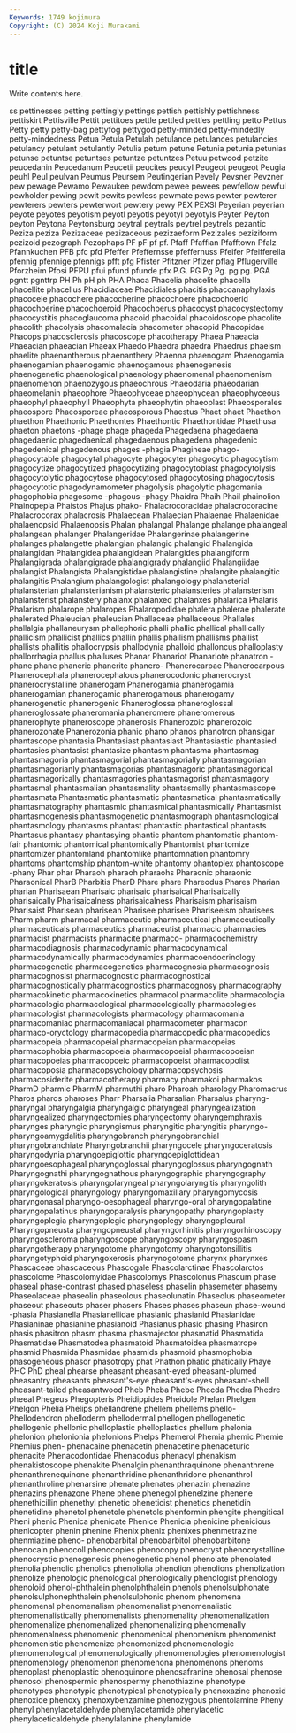 ```yaml
---
Keywords: 1749 kojimura
Copyright: (C) 2024 Koji Murakami
---
```


# title

Write contents here.



ss pettinesses petting pettingly pettings pettish pettishly pettishness pettiskirt Pettisville
Pettit pettitoes pettle pettled pettles pettling petto Pettus Petty petty
petty-bag pettyfog pettygod petty-minded petty-mindedly petty-mindedness Petua Petula Petulah petulance
petulances petulancies petulancy petulant petulantly Petulia petum petune Petunia petunia
petunias petunse petuntse petuntses petuntze petuntzes Petuu petwood petzite peucedanin
Peucedanum Peucetii peucites peucyl Peugeot peugeot Peugia peuhl Peul peulvan
Peumus Peursem Peutingerian Pevely Pevsner Pevzner pew pewage Pewamo Pewaukee
pewdom pewee pewees pewfellow pewful pewholder pewing pewit pewits pewless
pewmate pews pewter pewterer pewterers pewters pewterwort pewtery pewy PEX
PEXSI Peyerian peyerian peyote peyotes peyotism peyotl peyotls peyotyl peyotyls
Peyter Peyton peyton Peytona Peytonsburg peytral peytrals peytrel peytrels pezantic
Peziza peziza Pezizaceae pezizaceous pezizaeform Pezizales peziziform pezizoid pezograph Pezophaps
PF pF pf pf. Pfaff Pfaffian Pfafftown Pfalz Pfannkuchen PFB
pfc pfd Pfeffer Pfeffernsse pfeffernuss Pfeifer Pfeifferella pfennig pfennige pfennigs
pfft pfg Pfister Pfitzner Pfizer pflag Pflugerville Pforzheim Pfosi PFPU
pfui pfund pfunde pfx P.G. PG Pg Pg. pg pg.
PGA pgntt pgnttrp PH Ph pH ph PHA Phaca Phacelia
phacelite phacella phacellite phacellus Phacidiaceae Phacidiales phacitis phacoanaphylaxis phacocele phacochere
phacocherine phacochoere phacochoerid phacochoerine phacochoeroid Phacochoerus phacocyst phacocystectomy phacocystitis phacoglaucoma
phacoid phacoidal phacoidoscope phacolite phacolith phacolysis phacomalacia phacometer phacopid Phacopidae
Phacops phacosclerosis phacoscope phacotherapy Phaea Phaeacia Phaeacian phaeacian Phaeax Phaedo
Phaedra phaedra Phaedrus phaeism phaelite phaenantherous phaenanthery Phaenna phaenogam Phaenogamia
phaenogamian phaenogamic phaenogamous phaenogenesis phaenogenetic phaenological phaenology phaenomenal phaenomenism phaenomenon
phaenozygous phaeochrous Phaeodaria phaeodarian phaeomelanin phaeophore Phaeophyceae phaeophycean phaeophyceous phaeophyl
phaeophyll Phaeophyta phaeophytin phaeoplast Phaeosporales phaeospore Phaeosporeae phaeosporous Phaestus Phaet
phaet Phaethon phaethon Phaethonic Phaethontes Phaethontic Phaethontidae Phaethusa phaeton phaetons
-phage phage phageda Phagedaena phagedaena phagedaenic phagedaenical phagedaenous phagedena phagedenic
phagedenical phagedenous phages -phagia Phagineae phago- phagocytable phagocytal phagocyte phagocyter
phagocytic phagocytism phagocytize phagocytized phagocytizing phagocytoblast phagocytolysis phagocytolytic phagocytose phagocytosed
phagocytosing phagocytosis phagocytotic phagodynamometer phagolysis phagolytic phagomania phagophobia phagosome -phagous
-phagy Phaidra Phaih Phail phainolion Phainopepla Phaistos Phajus phako- Phalacrocoracidae
phalacrocoracine Phalacrocorax phalacrosis Phalaecean Phalaecian Phalaenae Phalaenidae phalaenopsid Phalaenopsis Phalan
phalangal Phalange phalange phalangeal phalangean phalanger Phalangeridae Phalangerinae phalangerine phalanges
phalangette phalangian phalangic phalangid Phalangida phalangidan Phalangidea phalangidean Phalangides phalangiform
Phalangigrada phalangigrade phalangigrady phalangiid Phalangiidae phalangist Phalangista Phalangistidae phalangistine phalangite
phalangitic phalangitis Phalangium phalangologist phalangology phalansterial phalansterian phalansterianism phalansteric phalansteries
phalansterism phalansterist phalanstery phalanx phalanxed phalanxes phalarica Phalaris Phalarism phalarope
phalaropes Phalaropodidae phalera phalerae phalerate phalerated Phaleucian phaleucian Phallaceae phallaceous
Phallales phallalgia phallaneurysm phallephoric phalli phallic phallical phallically phallicism phallicist
phallics phallin phallis phallism phallisms phallist phallists phallitis phallocrypsis phallodynia
phalloid phalloncus phalloplasty phallorrhagia phallus phalluses Phanar Phanariot Phanariote phanatron
-phane phane phaneric phanerite phanero- Phanerocarpae Phanerocarpous Phanerocephala phanerocephalous phanerocodonic
phanerocryst phanerocrystalline phanerogam Phanerogamia phanerogamia phanerogamian phanerogamic phanerogamous phanerogamy phanerogenetic
phanerogenic Phaneroglossa phaneroglossal phaneroglossate phaneromania phaneromere phaneromerous phanerophyte phaneroscope phanerosis
Phanerozoic phanerozoic phanerozonate Phanerozonia phanic phano phanos phanotron phansigar phantascope
phantasia Phantasiast phantasiast Phantasiastic phantasied phantasies phantasist phantasize phantasm phantasma
phantasmag phantasmagoria phantasmagorial phantasmagorially phantasmagorian phantasmagorianly phantasmagorias phantasmagoric phantasmagorical phantasmagorically
phantasmagories phantasmagorist phantasmagory phantasmal phantasmalian phantasmality phantasmally phantasmascope phantasmata Phantasmatic
phantasmatic phantasmatical phantasmatically phantasmatography phantasmic phantasmical phantasmically Phantasmist phantasmogenesis phantasmogenetic
phantasmograph phantasmological phantasmology phantasms phantast phantastic phantastical phantasts Phantasus phantasy
phantasying phantic phantom phantomatic phantom-fair phantomic phantomical phantomically Phantomist phantomize
phantomizer phantomland phantomlike phantomnation phantomry phantoms phantomship phantom-white phantomy phantoplex
phantoscope -phany Phar phar Pharaoh pharaoh pharaohs Pharaonic pharaonic Pharaonical
PharB Pharbitis PharD Phare phare Phareodus Phares Pharian pharian Pharisaean
Pharisaic pharisaic pharisaical Pharisaically pharisaically Pharisaicalness pharisaicalness Pharisaism pharisaism Pharisaist
Pharisean pharisean Pharisee pharisee Phariseeism pharisees Pharm pharm pharmacal pharmaceutic
pharmaceutical pharmaceutically pharmaceuticals pharmaceutics pharmaceutist pharmacic pharmacies pharmacist pharmacists pharmacite
pharmaco- pharmacochemistry pharmacodiagnosis pharmacodynamic pharmacodynamical pharmacodynamically pharmacodynamics pharmacoendocrinology pharmacogenetic pharmacogenetics
pharmacognosia pharmacognosis pharmacognosist pharmacognostic pharmacognostical pharmacognostically pharmacognostics pharmacognosy pharmacography pharmacokinetic
pharmacokinetics pharmacol pharmacolite pharmacologia pharmacologic pharmacological pharmacologically pharmacologies pharmacologist pharmacologists
pharmacology pharmacomania pharmacomaniac pharmacomaniacal pharmacometer pharmacon pharmaco-oryctology pharmacopedia pharmacopedic pharmacopedics
pharmacopeia pharmacopeial pharmacopeian pharmacopeias pharmacophobia pharmacopoeia pharmacopoeial pharmacopoeian pharmacopoeias pharmacopoeic
pharmacopoeist pharmacopolist pharmacoposia pharmacopsychology pharmacopsychosis pharmacosiderite pharmacotherapy pharmacy pharmakoi pharmakos
PharmD pharmic PharmM pharmuthi pharo Pharoah pharology Pharomacrus Pharos pharos
pharoses Pharr Pharsalia Pharsalian Pharsalus pharyng- pharyngal pharyngalgia pharyngalgic pharyngeal
pharyngealization pharyngealized pharyngectomies pharyngectomy pharyngemphraxis pharynges pharyngic pharyngismus pharyngitic pharyngitis
pharyngo- pharyngoamygdalitis pharyngobranch pharyngobranchial pharyngobranchiate Pharyngobranchii pharyngocele pharyngoceratosis pharyngodynia pharyngoepiglottic
pharyngoepiglottidean pharyngoesophageal pharyngoglossal pharyngoglossus pharyngognath Pharyngognathi pharyngognathous pharyngographic pharyngography pharyngokeratosis
pharyngolaryngeal pharyngolaryngitis pharyngolith pharyngological pharyngology pharyngomaxillary pharyngomycosis pharyngonasal pharyngo-oesophageal pharyngo-oral
pharyngopalatine pharyngopalatinus pharyngoparalysis pharyngopathy pharyngoplasty pharyngoplegia pharyngoplegic pharyngoplegy pharyngopleural Pharyngopneusta
pharyngopneustal pharyngorhinitis pharyngorhinoscopy pharyngoscleroma pharyngoscope pharyngoscopy pharyngospasm pharyngotherapy pharyngotome pharyngotomy
pharyngotonsillitis pharyngotyphoid pharyngoxerosis pharynogotome pharynx pharynxes Phascaceae phascaceous Phascogale Phascolarctinae
Phascolarctos phascolome Phascolomyidae Phascolomys Phascolonus Phascum phase phaseal phase-contrast phased
phaseless phaselin phasemeter phasemy Phaseolaceae phaseolin phaseolous phaseolunatin Phaseolus phaseometer
phaseout phaseouts phaser phasers Phases phases phaseun phase-wound -phasia Phasianella
Phasianellidae phasianic phasianid Phasianidae Phasianinae phasianine phasianoid Phasianus phasic phasing
Phasiron phasis phasitron phasm phasma phasmajector phasmatid Phasmatida Phasmatidae Phasmatodea
phasmatoid Phasmatoidea phasmatrope phasmid Phasmida Phasmidae phasmids phasmoid phasmophobia phasogeneous
phasor phasotropy phat Phathon phatic phatically Phaye PHC PhD pheal
phearse pheasant pheasant-eyed pheasant-plumed pheasantry pheasants pheasant's-eye pheasant's-eyes pheasant-shell pheasant-tailed
pheasantwood Pheb Pheba Phebe Phecda Phedra Phedre pheeal Phegeus Phegopteris
Pheidippides Pheidole Phelan Phelgen Phelgon Phelia Phelips phellandrene phellem phellems
phello- Phellodendron phelloderm phellodermal phellogen phellogenetic phellogenic phellonic phelloplastic phelloplastics
phellum phelonia phelonion phelonionia phelonions Phelps Phemerol Phemia phemic Phemie
Phemius phen- phenacaine phenacetin phenacetine phenaceturic phenacite Phenacodontidae Phenacodus phenacyl
phenakism phenakistoscope phenakite Phenalgin phenanthraquinone phenanthrene phenanthrenequinone phenanthridine phenanthridone phenanthrol
phenanthroline phenarsine phenate phenates phenazin phenazine phenazins phenazone Phene phene
phenegol phenelzine phenene phenethicillin phenethyl phenetic pheneticist phenetics phenetidin phenetidine
phenetol phenetole phenetols phenformin phengite phengitical Pheni phenic Phenica phenicate
Phenice Phenicia phenicine phenicious phenicopter phenin phenine Phenix phenix phenixes
phenmetrazine phenmiazine pheno- phenobarbital phenobarbitol phenobarbitone phenocain phenocoll phenocopies phenocopy
phenocryst phenocrystalline phenocrystic phenogenesis phenogenetic phenol phenolate phenolated phenolia phenolic
phenolics phenoliolia phenolion phenolions phenolization phenolize phenologic phenological phenologically phenologist
phenology phenoloid phenol-phthalein phenolphthalein phenols phenolsulphonate phenolsulphonephthalein phenolsulphonic phenom phenomena
phenomenal phenomenalism phenomenalist phenomenalistic phenomenalistically phenomenalists phenomenality phenomenalization phenomenalize phenomenalized
phenomenalizing phenomenally phenomenalness phenomenic phenomenical phenomenism phenomenist phenomenistic phenomenize phenomenized
phenomenologic phenomenological phenomenologically phenomenologies phenomenologist phenomenology phenomenon phenomenona phenomenons phenoms
phenoplast phenoplastic phenoquinone phenosafranine phenosal phenose phenosol phenospermic phenospermy phenothiazine
phenotype phenotypes phenotypic phenotypical phenotypically phenoxazine phenoxid phenoxide phenoxy phenoxybenzamine
phenozygous phentolamine Pheny phenyl phenylacetaldehyde phenylacetamide phenylacetic phenylaceticaldehyde phenylalanine phenylamide
